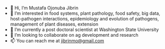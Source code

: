 - 👋 Hi, I’m Mustafa Ojonuba Jibrin 
- 👀 I’m interested in food systems, plant pathology, food safety, big data, host-pathogen interactions, epidemiology and evolution of pathogens, management of plant diseases, extension
- 🌱 I’m currently a post doctoral scientist at Washington State University 
- 💞️ I’m looking to collaborate on ag development and research
- 📫 You can reach me at jibrinmo@gmail.com

<!---
ojonuba/ojonuba is a ✨ special ✨ repository because its `README.md` (this file) appears on your GitHub profile.
You can click the Preview link to take a look at your changes.
--->
